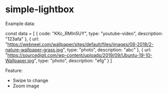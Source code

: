 # simple-lightbox

Example data: 

const data = [
    {
        code: "KKc_RMln5UY",
        type: "youtube-video",
        description: "123afa"
    },
    {
        url: "https://webneel.com/wallpaper/sites/default/files/images/08-2018/2-nature-wallpaper-grass.jpg",
        type: "photo",
        description: "abc"
    },
    {
        url: "https://sourcedigit.com/wp-content/uploads/2019/09/Ubuntu-19-10-Wallpaper.jpg",
        type: "photo",
        description: "efg"
    }
]

Feature: 
+ Swipe to change
+ Zoom image
